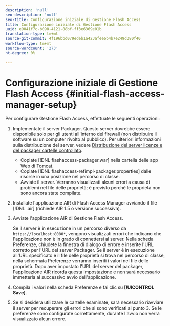 ```yaml
---
description: 'null'
seo-description: 'null'
seo-title: Configurazione iniziale di Gestione Flash Access
title: Configurazione iniziale di Gestione Flash Access
uuid: e9041f7c-b098-4121-88bf-ff3e6369e01b
translation-type: tm+mt
source-git-commit: 4f196bbd079edeb1a423afee6b4b7e249d380f40
workflow-type: tm+mt
source-wordcount: '273'
ht-degree: 0%

---
```



# Configurazione iniziale di Gestione Flash Access {#initial-flash-access-manager-setup}

Per configurare Gestione Flash Access, effettuate le seguenti operazioni:

1. Implementate il server Packager. Questo server dovrebbe essere disponibile solo per gli utenti all&#39;interno del firewall (non distribuire il software su un computer rivolto al pubblico). Per ulteriori informazioni sulla distribuzione del server, vedere [Distribuzione del server licenze e del packager cartelle controllato](../../aaxs-reference-implementations/deploying-license-server-and-wfp/deploying-license-server-wfp-overview.md).

   * Copiate [!DNL flashaccess-packager.war] nella cartella delle app Web di Tomcat.
   * Copiate [!DNL flashaccess-refimpl-packager.properties] dalle risorse in una posizione nel percorso di classe.
   * Avviate il server. Verranno visualizzati alcuni errori a causa di problemi nel file delle proprietà; è previsto perché le proprietà non sono ancora state compilate.

1. Installate l&#39;applicazione AIR di Flash Access Manager avviando il file [!DNL .air] (richiede AIR 1.5 o versione successiva).
1. Avviate l&#39;applicazione AIR di Gestione Flash Access.

   Se il server è in esecuzione in un percorso diverso da `https://localhost:8080*`, vengono visualizzati errori che indicano che l&#39;applicazione non è in grado di connettersi al server. Nella scheda Preferenze, chiudete la finestra di dialogo di errore e inserite l&#39;URL corretto per l&#39;URL del server Packager. Se il server è in esecuzione all&#39;URL specificato e il file delle proprietà si trova nel percorso di classe, nella schermata Preferenze verranno inseriti i valori nel file delle proprietà. Dopo aver impostato l&#39;URL del server del packager, l&#39;applicazione AIR ricorda questa impostazione e non sarà necessario immetterla al successivo avvio dell&#39;applicazione.
1. Compila i valori nella scheda Preferenze e fai clic su **[!UICONTROL Save]**.
1. Se si desidera utilizzare le cartelle esaminate, sarà necessario riavviare il server per recuperare gli errori che si sono verificati al punto 3. Se le preferenze sono configurate correttamente, durante l&#39;avvio non verrà visualizzato alcun errore.


